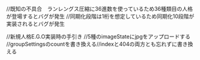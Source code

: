 //既知の不具合　ランレングス圧縮に36進数を使っているため36種類目の人格が登場するとバグが発生 
//同期化段階は1桁を想定しているため同期化10段階が実装されるとバグが発生

//新規人格E.G.O実装時の手引き
//5種のimageStateにjpgをアップロードする
//groupSettingsのcountを書き換える//indexと404の両方とも忘れずに書き換える
